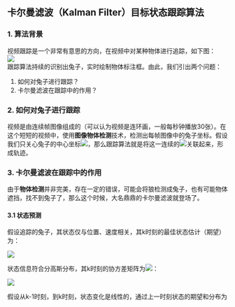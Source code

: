 ## 卡尔曼滤波（Kalman Filter）目标状态跟踪算法
### 1. 算法背景
视频跟踪是一个非常有意思的方向，在视频中对某种物体进行追踪，如下图：<br>
![](http://5b0988e595225.cdn.sohucs.com/q_70,c_zoom,w_640/images/20181230/f2d382534c9b428eaa0156f1f87df7d7.gif)
<br>
跟踪算法持续的识别出兔子，实时绘制物体标注框。由此，我们引出两个问题：<br>
1. 如何对兔子进行跟踪？ <br>
2. 卡尔曼滤波在跟踪中的作用？<br>

### 2. 如何对兔子进行跟踪
视频是由连续帧图像组成的（可以认为视频是连环画，一般每秒钟播放30张）。在这个短短的视频中，使用**图像物体检测**技术，检测出每帧图像中的兔子坐标。假设我们只关心兔子的中心坐标<img src="https://latex.codecogs.com/svg.latex?\Large&space;（x,y）" />，那么跟踪算法就是将这一连续的<img src="https://latex.codecogs.com/svg.latex?\Large&space;（x,y）" />关联起来，形成轨迹。

### 3. 卡尔曼滤波在跟踪中的作用
由于**物体检测**并非完美，存在一定的错误，可能会将狼检测成兔子，也有可能物体遮挡，找不到兔子了，那么这个时候，大名鼎鼎的卡尔曼滤波就登场了。

#### 3.1 状态预测
假设追踪的兔子，其状态仅与位置、速度相关，其k时刻的最佳状态估计（期望）为：

<img src="https://latex.codecogs.com/svg.latex?\Large&space;
\widehat{x}_k=
\left[\begin{matrix} 
position \\ velocity 
\end{matrix}\right]
=\left[\begin{matrix} p_k \\ v_k 
\end{matrix}\right]" />

状态信息符合分高斯分布，其k时刻的协方差矩阵为<img src="https://latex.codecogs.com/svg.latex?\Large&space; P_k " />：

<img src="https://latex.codecogs.com/svg.latex?\Large&space;
P_k=
\left[\begin{matrix} 
\Sigma_{pp} & \Sigma_{pv} \\
\Sigma_{vp} & \Sigma_{vv} \\ 
\end{matrix}\right]" />

假设从k-1时刻，到k时刻，状态变化是线性的，通过上一时刻状态的期望和分布为